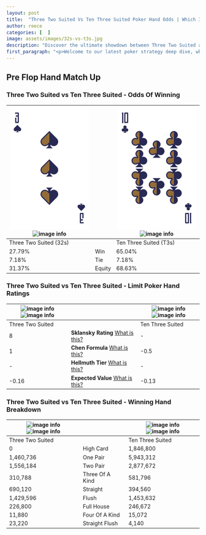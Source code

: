 ```yaml
---
layout: post
title:  "Three Two Suited Vs Ten Three Suited Poker Hand Odds | Which Is The Better Hand In Poker? A Complete Guide"
author: reece
categories: [  ]
image: assets/images/32s-vs-t3s.jpg
description: "Discover the ultimate showdown between Three Two Suited and Ten Three Suited in poker! Uncover the odds, strategies, and scenarios where one hand triumphs over the other. Get ready to up your poker game with this thrilling analysis."
first_paragraph: "<p>Welcome to our latest poker strategy deep dive, where we're pitting two distinct hands against each other in a high-stakes showdown: Three Two Suited vs Ten Three Suited.</p><p>In the dynamic world of poker, every decision counts, and knowing which hand holds the upper hand is key to your success at the table.</p><p>In this article, we'll dissect these two hands, explore the scenarios where one dominates the other, and equip you with the knowledge to make strategic choices that can tip the odds in your favor.</p><p>Get ready to unravel the intriguing dynamics of these poker hands and elevate your game to new heights.</p>"
---
```




[comment]: # (sp0)

## Pre Flop Hand Match Up

<div class="table hand-ratings" markdown="1"> 



### Three Two Suited vs Ten Three Suited - Odds Of Winning


    
| ![image info](assets/images/hand1/3.png) ![image info](assets/images/hand1/2s.png) |  | ![image info](assets/images/hand2/t.png) ![image info](assets/images/hand2/3s.png) |
| -------- | -------- | -------- |
| Three Two Suited (32s) |  | Ten Three Suited (T3s) |
| 27.79% | Win | 65.04% |
| 7.18% | Tie | 7.18% |
| 31.37% | Equity | 68.63% |




[comment]: # (sp1)



### Three Two Suited vs Ten Three Suited - Limit Poker Hand Ratings


    
| ![image info](https://www.riverpairs.com/assets/images/hand1/3.png) ![image info](https://www.riverpairs.com/assets/images/hand1/2s.png) |  | ![image info](https://www.riverpairs.com/assets/images/hand2/t.png) ![image info](https://www.riverpairs.com/assets/images/hand2/3s.png) |
| -------- | -------- | -------- |
| Three Two Suited |  | Ten Three Suited |
| 8 | **Sklansky Rating** [What is this?](/sklansky-rating-explained) | - |
| 1 | **Chen Formula** [What is this?](/chen-formula-explained) | -0.5 |
| - | **Hellmuth Tier** [What is this?](/Hellmuth-tier-explained) | - |
| -0.16 | **Expected Value** [What is this?](/expected-value-explained) | -0.13 |




[comment]: # (sp2)



### Three Two Suited vs Ten Three Suited - Winning Hand Breakdown


    
| ![image info](https://www.riverpairs.com/assets/images/hand1/3.png) ![image info](https://www.riverpairs.com/assets/images/hand1/2s.png) |  | ![image info](https://www.riverpairs.com/assets/images/hand2/t.png) ![image info](https://www.riverpairs.com/assets/images/hand2/3s.png) |
| -------- | -------- | -------- |
| Three Two Suited |  | Ten Three Suited |
| 0 | High Card | 1,846,800 |
| 1,460,736 | One Pair | 5,943,312 |
| 1,556,184 | Two Pair | 2,877,672 |
| 310,788 | Three Of A Kind | 581,796 |
| 690,120 | Straight | 394,560 |
| 1,429,596 | Flush | 1,453,632 |
| 226,800 | Full House | 246,672 |
| 11,880 | Four Of A Kind | 15,072 |
| 23,220 | Straight Flush | 4,140 |




[comment]: # (sp3)



</div>

[comment]: # (sp4)



[comment]: # (sp5)

